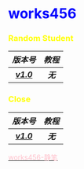 # <span style="color:blue">works456</span>

### <span style="color:yellow">Random Student</span>

|***版本号***|***教程***|
|:---:|:---:|
|[***v1.0***](https://github.com/works456/works456/releases/download/RandomStudent1.0/Random.Student.1.0.msi)|***无***|

### <span style="color:yellow">Close</span>
|***版本号***|***教程***|
|:---:|:---:|
|[***v1.0***](https://github.com/works456/works456/releases/download/Close1.0/Close.1.0.msi)|***无***|

[
<span style="color:pink">works456-静笔</span>
](
https://github.com/works456/works456/blob/36378fb9957a91b108abeb8893b793388bf6647c/fiction.md?plain=1)